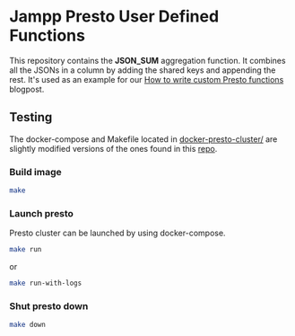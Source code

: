 # Jampp Presto User Defined Functions

This repository contains the **JSON_SUM** aggregation function.
It combines all the JSONs in a column by adding the shared keys and appending the rest.
It's used as an example for our [How to write custom Presto functions](TODO) blogpost.

## Testing

The docker-compose and Makefile located in [docker-presto-cluster/](docker-presto-cluster/) are slightly modified versions of the ones found in this [repo](https://github.com/Lewuathe/docker-presto-cluster).

### Build image

```bash
make
```

### Launch presto

Presto cluster can be launched by using docker-compose.

```bash
make run
```

or

```bash
make run-with-logs
```

### Shut presto down

```bash
make down
```
